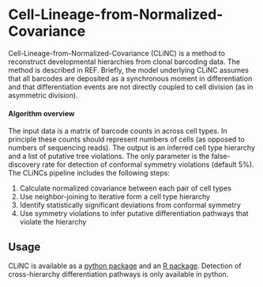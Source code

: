 # Cell-Lineage-from-Normalized-Covariance


Cell-Lineage-from-Normalized-Covariance (CLiNC) is a method to reconstruct developmental hierarchies from clonal barcoding data. The method is described in REF. Briefly, the model underlying CLiNC assumes that all barcodes are deposited as a synchronous moment in differentiation and that differentiation events are not directly coupled to cell division (as in asymmetric division). 

#### Algorithm overview
The input data is a matrix of barcode counts in across cell types. In principle these counts should represent numbers of cells (as opposed to numbers of sequencing reads). The output is an inferred cell type hierarchy and a list of putative tree violations. The only parameter is the false-discovery rate for detection of conformal symmetry violations (default 5%). The CLiNCs pipeline includes the following steps:

1. Calculate normalized covariance between each pair of cell types
2. Use neighbor-joining to iterative form a cell type hierarchy
3. Identify statistically significant deviations from conformal symmetry
4. Use symmetry violations to infer putative differentiation pathways that violate the hierarchy


## Usage

CLiNC is available as a [python package](https://github.com/AllonKleinLab/Cell-Lineage-from-Normalized-Covariance/tree/master/clinc_python) and an [R package](https://github.com/AllonKleinLab/Cell-Lineage-from-Normalized-Covariance/tree/master/clinc_R). Detection of cross-hierarchy differentiation pathways is only available in python.
